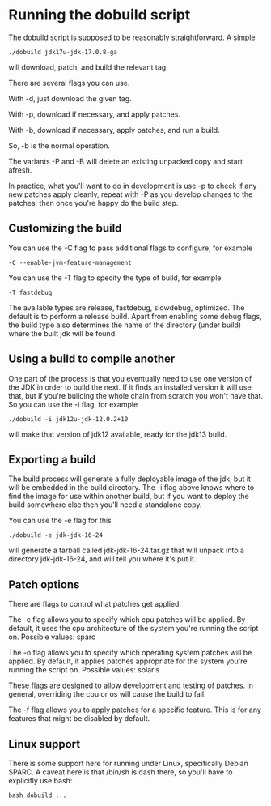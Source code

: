 # Running the dobuild script

The dobuild script is supposed to be reasonably straightforward. A
simple

    ./dobuild jdk17u-jdk-17.0.8-ga

will download, patch, and build the relevant tag.

There are several flags you can use.

With -d, just download the given tag.

With -p, download if necessary, and apply patches.

With -b, download if necessary, apply patches, and run a build.

So, -b is the normal operation.

The variants -P and -B will delete an existing unpacked copy and start
afresh.

In practice, what you'll want to do in development is use -p to check
if any new patches apply cleanly, repeat with -P as you develop changes
to the patches, then once you're happy do the build step.

## Customizing the build

You can use the -C flag to pass additional flags to configure, for example

    -C --enable-jvm-feature-management

You can use the -T flag to specify the type of build, for example

    -T fastdebug

The available types are release, fastdebug, slowdebug, optimized. The default
is to perform a release build. Apart from enabling some debug flags, the
build type also determines the name of the directory (under build) where the
built jdk will be found.

## Using a build to compile another

One part of the process is that you eventually need to use one version of
the JDK in order to build the next. If it finds an installed version it
will use that, but if you're building the whole chain from scratch you
won't have that. So you can use the -i flag, for example

    ./dobuild -i jdk12u-jdk-12.0.2+10

will make that version of jdk12 available, ready for the jdk13 build.

## Exporting a build

The build process will generate a fully deployable image of the jdk, but it
will be embedded in the build directory. The -i flag above knows where to
find the image for use within another build, but if you want to deploy the
build somewhere else then you'll need a standalone copy.

You can use the -e flag for this

    ./dobuild -e jdk-jdk-16-24

will generate a tarball called jdk-jdk-16-24.tar.gz that will unpack into a
directory jdk-jdk-16-24, and will tell you where it's put it.

## Patch options

There are flags to control what patches get applied.

The -c flag allows you to specify which cpu patches will be applied. By
default, it uses the cpu architecture of the system you're running the
script on. Possible values: sparc

The -o flag allows you to specify which operating system patches will
be applied. By default, it applies patches appropriate for the system
you're running the script on. Possible values: solaris

These flags are designed to allow development and testing of patches.
In general, overriding the cpu or os will cause the build to fail.

The -f flag allows you to apply patches for a specific feature. This
is for any features that might be disabled by default.

## Linux support

There is some support here for running under Linux, specifically Debian
SPARC. A caveat here is that /bin/sh is dash there, so you'll have to
explicitly use bash:

    bash dobuild ...
